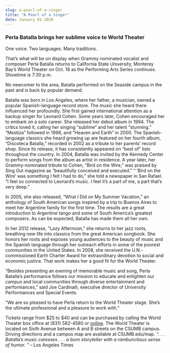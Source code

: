 ```yaml
---
slug: a-pearl-of-a-singer
title: "A Pearl of a Singer"
date: January 01 2020
---
```


<h3>Perla Batalla brings her sublime voice to World Theater</h3><p>One voice. Two languages. Many traditions.
</p><p>That’s what will be on display when Grammy nominated vocalist and composer Perla Batalla returns to California State University, Monterey Bay’s World Theater on Oct. 18 as the Performing Arts Series continues. Showtime is 7:30 p.m.
</p><p>No newcomer to the area, Batalla performed on the Seaside campus in the past and is back by popular demand.
</p><p>Batalla was born in Los Angeles, where her father, a musician, owned a popular Spanish-language record store. The music she heard there influenced her profoundly. She first gained international attention as a backup singer for Leonard Cohen. Some years later, Cohen encouraged her to embark on a solo career. She released her debut album in 1994. The critics loved it, calling her singing “sublime” and her talent “stunning.” “Mestiza” followed in 1998, and “Heaven and Earth” in 2000. The Spanish-language classics she heard growing up are featured on her fourth album, “Discoteca Batalla,” recorded in 2002 as a tribute to her parents’ record shop. Since its release, it has consistently appeared on “best of” lists throughout the country. In 2004, Batalla was invited by the Kennedy Center to perform songs from the album as artist in residence. A year later, her Grammy-nominated tribute to Cohen, “Bird on the Wire,” was praised by Sing Out magazine as “beautifully conceived and executed.” “ ‘Bird on the Wire’ was something I felt I had to do,” she told a newspaper in San Rafael. “I feel so connected to Leonard’s music. I feel it’s a part of me, a part that’s very deep.”
</p><p>In 2005, she also released, “What I Did on My Summer Vacation,” an anthology of South American songs inspired by a trip to Buenos Aires to meet her Argentine family for the first time. The results are a great introduction to Argentine tango and some of South America’s greatest composers. As can be expected, Batalla has made them all her own.
</p><p>In her 2012 release, "Lazy Afternoon," she returns to her jazz roots, breathing new life into classics from the great American songbook. She honors her roots and exposes young audiences to the beauty of music and the Spanish language through her outreach efforts in some of the poorest communities in the United States. In 2008, she received the U.N.- commissioned Earth Charter Award for extraordinary devotion to social and economic justice. That work makes her a good fit for the World Theater.
</p><p>“Besides presenting an evening of memorable music and song, Perla Batalla’s performance follows our mission to educate and enlighten our campus and local communities through diverse entertainment and performances,” said Joe Cardinalli, executive director of University Performances and Special Events.
</p><p>“We are so pleased to have Perla return to the World Theater stage. She’s the ultimate professional and a pleasure to work with.”
</p><p>Tickets range from $25 to $40 and can be purchased by calling the World Theater box office at (831) 582-4580 or <a href="http://csumb.edu/worldtheater">online</a>. The World Theater is located on Sixth Avenue between A and B streets on the CSUMB campus. Driving directions and a campus map are available at CSUMB.edu/map. <em>“. . . Batalla’s music caresses . . . a born storyteller with a rambunctious sense of humor. "</em> – Los Angeles Times  
</p>
